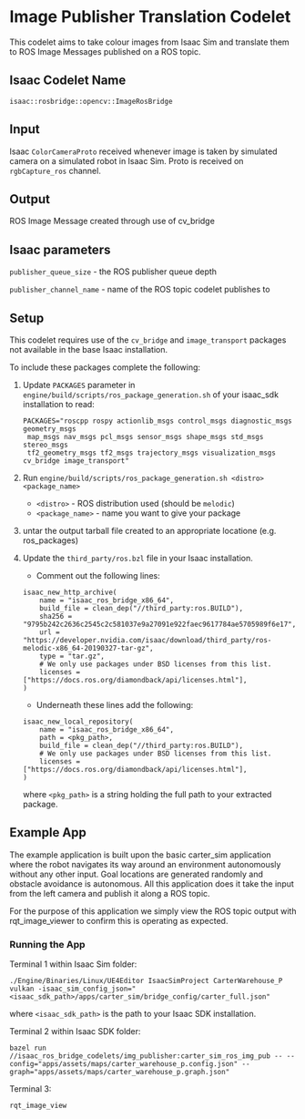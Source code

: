 Image Publisher Translation Codelet
====================================

This codelet aims to take colour images from Isaac Sim and translate them to ROS Image Messages published on a ROS topic. 


Isaac Codelet Name
------------------
`isaac::rosbridge::opencv::ImageRosBridge`

Input
-----
Isaac `ColorCameraProto` received whenever image is taken by simulated camera on a simulated robot in Isaac Sim.
Proto is received on `rgbCapture_ros` channel.

Output
------
ROS Image Message created through use of cv_bridge

Isaac parameters
----------------

`publisher_queue_size` - the ROS publisher queue depth

`publisher_channel_name` - name of the ROS topic codelet publishes to

Setup
-----
This codelet requires use of the `cv_bridge` and `image_transport` packages not available in the base Isaac installation.

To include these packages complete the following:
1. Update `PACKAGES` parameter in `engine/build/scripts/ros_package_generation.sh` of your isaac_sdk installation 
to read:
    ```
    PACKAGES="roscpp rospy actionlib_msgs control_msgs diagnostic_msgs geometry_msgs
     map_msgs nav_msgs pcl_msgs sensor_msgs shape_msgs std_msgs stereo_msgs
     tf2_geometry_msgs tf2_msgs trajectory_msgs visualization_msgs cv_bridge image_transport"
    ```

2. Run `engine/build/scripts/ros_package_generation.sh <distro> <package_name>`
    * `<distro>` - ROS distribution used (should be `melodic`)
    * `<package_name>` - name you want to give your package

3. untar the output tarball file created to an appropriate locatione (e.g. ros_packages)

4. Update the `third_party/ros.bzl` file in your Isaac installation.
    * Comment out the following lines:
    ```
    isaac_new_http_archive(
        name = "isaac_ros_bridge_x86_64",
        build_file = clean_dep("//third_party:ros.BUILD"),
        sha256 = "9795b242c2636c2545c2c581037e9a27091e922faec9617784ae5705989f6e17",
        url = "https://developer.nvidia.com/isaac/download/third_party/ros-melodic-x86_64-20190327-tar-gz",
        type = "tar.gz",
        # We only use packages under BSD licenses from this list.
        licenses = ["https://docs.ros.org/diamondback/api/licenses.html"],
    )
    ```
    * Underneath these lines add the following:
    ```
    isaac_new_local_repository(
        name = "isaac_ros_bridge_x86_64",
        path = <pkg_path>,
        build_file = clean_dep("//third_party:ros.BUILD"),      
        # We only use packages under BSD licenses from this list.
        licenses = ["https://docs.ros.org/diamondback/api/licenses.html"],
    )
    ```
    where `<pkg_path>` is a string holding the full path to your extracted package.

Example App
-----------
The example application is built upon the basic carter_sim application where the robot navigates its way around an
environment autonomously without any other input. Goal locations are generated randomly and obstacle avoidance is autonomous.
All this application does it take the input from the left camera and publish it along a ROS topic.

For the purpose of this application we simply view the ROS topic output with rqt_image_viewer to confirm this is operating
as expected. 



### Running the App ###
Terminal 1 within Isaac Sim folder:
```
./Engine/Binaries/Linux/UE4Editor IsaacSimProject CarterWarehouse_P vulkan -isaac_sim_config_json="<isaac_sdk_path>/apps/carter_sim/bridge_config/carter_full.json"
```
where `<isaac_sdk_path>` is the path to your Isaac SDK installation.

Terminal 2 within Isaac SDK folder:  
```
bazel run //isaac_ros_bridge_codelets/img_publisher:carter_sim_ros_img_pub -- --config="apps/assets/maps/carter_warehouse_p.config.json" --graph="apps/assets/maps/carter_warehouse_p.graph.json"
```

Terminal 3:
```
rqt_image_view
``` 
